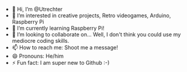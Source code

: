 - 👋 Hi, I’m @Utrechter
- 👀 I’m interested in creative projects, Retro videogames, Arduino, Raspberry Pi
- 🌱 I’m currently learning Raspberry Pi!
- 💞️ I’m looking to collaborate on... Well, I don't think you could use my mediocre coding skills.
- 📫 How to reach me: Shoot me a message!
- 😄 Pronouns: He/him
- ⚡ Fun fact: I am super new to Github :-)
